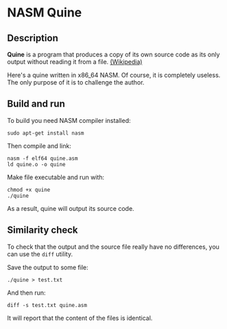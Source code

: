 # NASM Quine

## Description

**Quine** is a program that produces a copy of its own source code as its only output without reading it from a file. [(Wikipedia)](https://en.wikipedia.org/wiki/Quine_(computing))

Here's a quine written in x86_64 NASM. Of course, it is completely useless. The only purpose of it is to challenge the author.

## Build and run
To build you need NASM compiler installed:

```
sudo apt-get install nasm
```

Then compile and link:

```
nasm -f elf64 quine.asm
ld quine.o -o quine
```

Make file executable and run with:

```
chmod +x quine
./quine
```

As a result, quine will output its source code.

## Similarity check

To check that the output and the source file really have no differences, you can use the `diff` utility.

Save the output to some file:

```
./quine > test.txt
```

And then run:

```
diff -s test.txt quine.asm
```

It will report that the content of the files is identical.
